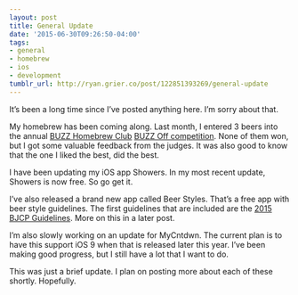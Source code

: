 ```yaml
---
layout: post
title: General Update
date: '2015-06-30T09:26:50-04:00'
tags:
- general
- homebrew
- ios
- development
tumblr_url: http://ryan.grier.co/post/122851393269/general-update
---
```

It’s been a long time since I’ve posted anything here. I’m sorry about that.

My homebrew has been coming along. Last month, I entered 3 beers into the annual [BUZZ Homebrew Club](https://sites.google.com/site/buzzhomebrewclub/) [BUZZ Off competition](https://sites.google.com/site/buzzhomebrewclub/buzzoff). None of them won, but I got some valuable feedback from the judges. It was also good to know that the one I liked the best, did the best.

I have been updating my iOS app Showers. In my most recent update, Showers is now free. So go get it.

I’ve also released a brand new app called Beer Styles. That’s a free app with beer style guidelines. The first guidelines that are included are the [2015 BJCP Guidelines](https://www.bjcp.org/). More on this in a later post.

I’m also slowly working on an update for MyCntdwn. The current plan is to have this support iOS 9 when that is released later this year. I’ve been making good progress, but I still have a lot that I want to do.

This was just a brief update. I plan on posting more about each of these shortly. Hopefully.
